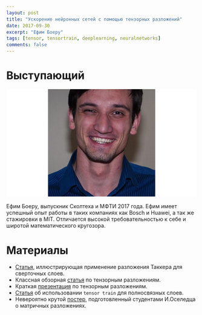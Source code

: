 ```yaml
---
layout: post
title: "Ускорение нейронных сетей с помощью тензорных разложений"
date: 2017-09-30
excerpt: "Ефим Боеру"
tags: [tensor, tensortrain, deeplearning, neuralnetworks]
comments: false
---
```

# Выступающий
![Efim](../images/efim.png)

Ефим Боеру, выпускник Сколтеха и МФТИ 2017 года. Ефим имеет успешный опыт работы в таких компаниях как Bosch и Huawei, а так же стажировки в MIT. Отличается высокой требовательностью к себе и широтой математического кругозора.

# Материалы

*   [Статья](/files/170930/Kim_2015_Compression_of_Deep_Convolutional.pdf), иллюстрирующая применение разложения Таккера для сверточных слоев.
*   Классная обзорная [статья](/files/170930/tensordecompositions.pdf) по тензорным разложениям.
*   Краткая [презентация](/files/170930/tensor3.pdf) по тензорным разложениям.
*   [Статья](/files/170930/Novikov.pdf) об использовании `tensor train` для полносвязных слоев.
*   Невероятно крутой [постер](/files/170930/decompositions.pdf), подготовленный студентами И.Оселедца о матричных разложениях.

